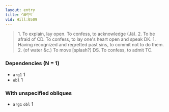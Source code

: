 ```yaml
---
layout: entry
title: འཆགས་
vid: Hill:0509
---
```

> 1\. To explain, lay open\. To confess, to acknowledge (Jä)\. 2\. To be afraid of CD\. To confess, to lay one's heart open and speak DK\. 1\. Having recognized and regretted past sins, to commit not to do them\. 2\. (of water &c\.) To move [splash?] DS\. To confess, to admit TC\.


### Dependencies (N = 1)
* `arg1` 1
* `obl` 1


### With unspecified obliques
* `arg1` `obl` 1
